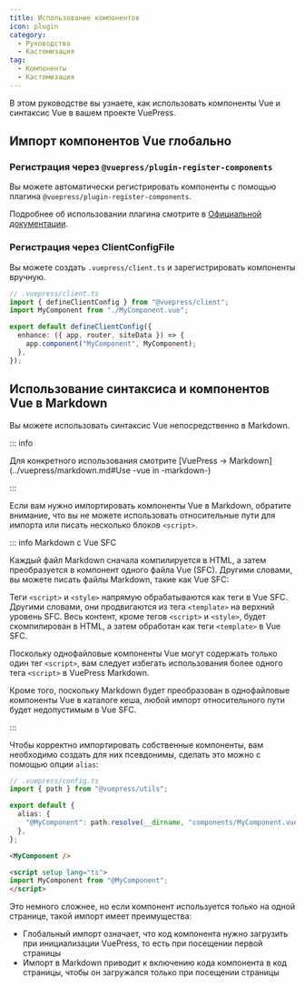 ```yaml
---
title: Использование компонентов
icon: plugin
category:
  - Руководство
  - Кастомизация
tag:
  - Компоненты
  - Кастомизация
---
```


В этом руководстве вы узнаете, как использовать компоненты Vue и синтаксис Vue в вашем проекте VuePress.

<!-- more -->

## Импорт компонентов Vue глобально

### Регистрация через `@vuepress/plugin-register-components`

Вы можете автоматически регистрировать компоненты с помощью плагина `@vuepress/plugin-register-components`.

Подробнее об использовании плагина смотрите в [Официальной документации](https://v2.vuepress.vuejs.org/reference/plugin/register-components.html).

### Регистрация через ClientConfigFile

Вы можете создать `.vuepress/client.ts` и зарегистрировать компоненты вручную.

```ts
// .vuepress/client.ts
import { defineClientConfig } from "@vuepress/client";
import MyComponent from "./MyComponent.vue";

export default defineClientConfig({
  enhance: ({ app, router, siteData }) => {
    app.component("MyComponent", MyComponent);
  },
});
```

## Использование синтаксиса и компонентов Vue в Markdown

Вы можете использовать синтаксис Vue непосредственно в Markdown.

::: info

Для конкретного использования смотрите [VuePress → Markdown](../vuepress/markdown.md#Use -vue in -markdown-)

:::

Если вам нужно импортировать компоненты Vue в Markdown, обратите внимание, что вы не можете использовать относительные пути для импорта или писать несколько блоков `<script>`.

::: info Markdown с Vue SFC

Каждый файл Markdown сначала компилируется в HTML, а затем преобразуется в компонент одного файла Vue (SFC). Другими словами, вы можете писать файлы Markdown, такие как Vue SFC:

Теги `<script>` и `<style>` напрямую обрабатываются как теги в Vue SFC. Другими словами, они продвигаются из тега `<template>` на верхний уровень SFC.
Весь контент, кроме тегов `<script>` и `<style>`, будет скомпилирован в HTML, а затем обработан как теги `<template>` в Vue SFC.

Поскольку однофайловые компоненты Vue могут содержать только один тег `<script>`, вам следует избегать использования более одного тега `<script>` в VuePress Markdown.

Кроме того, поскольку Markdown будет преобразован в однофайловые компоненты Vue в каталоге кеша, любой импорт относительного пути будет недопустимым в Vue SFC.

:::

Чтобы корректно импортировать собственные компоненты, вам необходимо создать для них псевдонимы, сделать это можно с помощью опции `alias`:

```ts
// .vuepress/config.ts
import { path } from "@vuepress/utils";

export default {
  alias: {
    "@MyComponent": path.resolve(__dirname, "components/MyComponent.vue"),
  },
};
```

```md
<MyComponent />

<script setup lang="ts">
import MyComponent from "@MyComponent";
</script>
```

Это немного сложнее, но если компонент используется только на одной странице, такой импорт имеет преимущества:

- Глобальный импорт означает, что код компонента нужно загрузить при инициализации VuePress, то есть при посещении первой страницы
- Импорт в Markdown приводит к включению кода компонента в код страницы, чтобы он загружался только при посещении страницы
